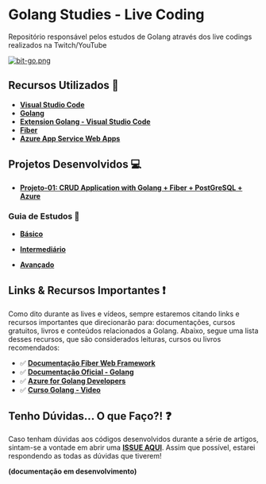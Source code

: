 # Golang Studies - Live Coding

Repositório responsável pelos estudos de Golang através dos live codings realizados na Twitch/YouTube

[![bit-go.png](https://i.postimg.cc/s204FQ2b/bit-go.png)](https://postimg.cc/GBGyGpGj)

## Recursos Utilizados 🚀

* **[Visual Studio Code](https://code.visualstudio.com/?WT.mc_id=golangstudies-github-gllemos)**
* **[Golang](https://golang.org/doc/install)**
* **[Extension Golang - Visual Studio Code](https://marketplace.visualstudio.com/items?itemName=ms-vscode.Go&WT.mc_id=golangstudies-github-gllemos)**
* **[Fiber](https://gofiber.io/)**
* **[Azure App Service Web Apps](https://docs.microsoft.com/azure/app-service/?WT.mc_id=golangstudies-github-gllemos)**

## Projetos Desenvolvidos 💻

* **[Projeto-01: CRUD Application with Golang + Fiber + PostGreSQL + Azure](project-01/README.md)**

### Guia de Estudos 📕

* **[Básico]()**

* **[Intermediário](https://medium.com/@saumya.ranjan/how-to-create-a-rest-api-in-golang-crud-operation-in-golang-a7afd9330a7b)**

* **[Avançado](https://levelup.gitconnected.com/crud-restful-api-with-go-gorm-jwt-postgres-mysql-and-testing-460a85ab7121)**

## Links & Recursos Importantes ❗️

Como dito durante as lives e vídeos, sempre estaremos citando links e recursos importantes que direcionarão para: documentações, cursos gratuitos, livros e conteúdos relacionados a Golang. Abaixo, segue uma lista desses recursos, que são considerados leituras, cursos ou livros recomendados:

- ✅ **[Documentação Fiber Web Framework](https://docs.gofiber.io/)**
- ✅ **[Documentação Oficial - Golang](http://www.golangbr.org/doc/)**
- ✅ **[Azure for Golang Developers](https://docs.microsoft.com/azure/developer/go/?WT.mc_id=golangstudies-github-gllemos)**
- ✅ **[Curso Golang - Video](https://www.youtube.com/playlist?list=PLUbb2i4BuuzCX8CLeArvx663_0a_hSguW)**

## Tenho Dúvidas... O que Faço?! ❓

Caso tenham dúvidas aos códigos desenvolvidos durante a série de artigos, sintam-se a vontade em abrir uma **[ISSUE AQUI](https://github.com/glaucia86/golang-studies-coding/issues)**. Assim que possível, estarei respondendo as todas as dúvidas que tiverem!

**(documentação em desenvolvimento)**
